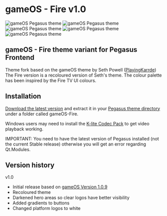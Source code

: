 # gameOS - Fire v1.0

![gameOS Pegasus theme](https://i.imgur.com/dIqVgG0.png)
![gameOS Pegasus theme](https://i.imgur.com/b5lIg5l.png)
![gameOS Pegasus theme](https://i.imgur.com/LtJlNrr.png)
![gameOS Pegasus theme](https://i.imgur.com/1ZwJMKe.png)
![gameOS Pegasus theme](https://i.imgur.com/xyQ8cvG.png)


## gameOS - Fire theme variant for Pegasus Frontend

Theme fork based on the gameOS theme by Seth Powell ([PlayingKarrde](https://github.com/PlayingKarrde/gameOS))
The Fire version is a recoloured version of Seth's theme.
The colour palette has been inspired by the Fire TV UI colours.

## Installation

[Download the latest version](https://github.com/jimbob4000/gameOS/releases/latest) and extract it in your [Pegasus theme directory](http://pegasus-frontend.org/docs/user-guide/installing-themes/) under a folder called gameOS-Fire.

Windows users may need to install the [K-lite Codec Pack](https://www.codecguide.com/download_kl.htm) to get video playback working.

IMPORTANT: You need to have the latest version of Pegasus installed (not the current Stable release) otherwise you will get an error regarding Qt.Modules.

## Version history

v1.0
- Initial release based on [gameOS Version 1.0.9](https://github.com/PlayingKarrde/gameOS/releases/tag/1.0.9)
- Recoloured theme
- Darkened hero areas so clear logos have better visibility
- Added gradients to buttons
- Changed platform logos to white
